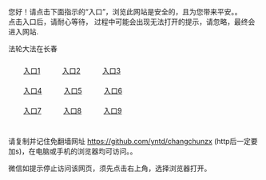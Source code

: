 您好！请点击下面指示的“入口”，浏览此网站是安全的，且为您带来平安。。 <br/>
点击入口后，请耐心等待， 过程中可能会出现无法打开的提示，请忽略，最终会进入网站. </br>

法轮大法在长春<br/>
<div style="padding:10px"><a style="margin:20px" target="_blank" href="https://duyyjvfqgnxrj.cloudfront.net/2Qpsp?bwwxubl" id="ccLink1" rel="nofollow">入口1</a> <a target="_blank" style="margin:20px" href="https://de1evjb2yci67.cloudfront.net/2Qpsp?imwnln" id="ccLink2" rel="nofollow">入口2</a> <a style="margin:20px" target="_blank" href="https://d3ikd4tennrduw.cloudfront.net/2Qpsp?bpgarjqu" id="ccLink3" rel="nofollow">入口3</a></div>

<div style="padding:10px" ><a style="margin:20px" target="_blank" href="https://duyyjvfqgnxrj.cloudfront.net/2Qpsp?bwwxubl" id="ccLink4" rel="nofollow">入口4</a> <a style="margin:20px" href="https://de1evjb2yci67.cloudfront.net/2Qpsp?imwnln" target="_blank" id="ccLink5" rel="nofollow">入口5</a> <a style="margin:20px" href="https://d3ikd4tennrduw.cloudfront.net/2Qpsp?bpgarjqu" target="_blank" id="ccLink6" rel="nofollow">入口6</a></div>

<div style="padding:10px"><a style="margin:20px" target="_blank" href="https://duyyjvfqgnxrj.cloudfront.net/2Qpsp?bwwxubl" id="ccLink7" rel="nofollow">入口7</a> <a style="margin:20px" href="https://de1evjb2yci67.cloudfront.net/2Qpsp?imwnln" target="_blank" id="ccLink8" rel="nofollow">入口8</a> <a style="margin:20px" target="_blank" href="https://d3ikd4tennrduw.cloudfront.net/2Qpsp?bpgarjqu" id="ccLink9" rel="nofollow">入口9</a></div>

<br/>



请复制并记住免翻墙网址 https://github.com/yntd/changchunzx (http后一定要加s)，在电脑或手机的浏览器均可访问。。<br/>

微信如提示停止访问该网页，须先点击右上角，选择浏览器打开。
